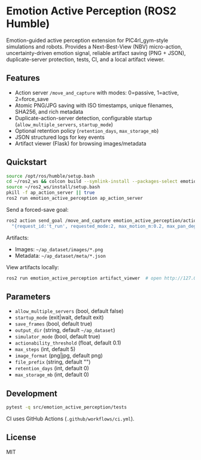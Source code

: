 # Emotion Active Perception (ROS2 Humble)

Emotion-guided active perception extension for PIC4rl_gym-style simulations and robots. Provides a Next-Best-View (NBV) micro-action, uncertainty-driven emotion signal, reliable artifact saving (PNG + JSON), duplicate-server protection, tests, CI, and a local artifact viewer.

## Features
- Action server `/move_and_capture` with modes: 0=passive, 1=active, 2=force_save
- Atomic PNG/JPG saving with ISO timestamps, unique filenames, SHA256, and rich metadata
- Duplicate-action-server detection, configurable startup (`allow_multiple_servers`, `startup_mode`)
- Optional retention policy (`retention_days`, `max_storage_mb`)
- JSON structured logs for key events
- Artifact viewer (Flask) for browsing images/metadata

## Quickstart
```bash
source /opt/ros/humble/setup.bash
cd ~/ros2_ws && colcon build --symlink-install --packages-select emotion_active_perception
source ~/ros2_ws/install/setup.bash
pkill -f ap_action_server || true
ros2 run emotion_active_perception ap_action_server
```

Send a forced-save goal:
```bash
ros2 action send_goal /move_and_capture emotion_active_perception/action/MoveAndCapture \
  "{request_id:'t_run', requested_mode:2, max_motion_m:0.2, max_pan_deg:10.0, timeout_s:2.0}"
```

Artifacts:
- Images: `~/ap_dataset/images/*.png`
- Metadata: `~/ap_dataset/meta/*.json`

View artifacts locally:
```bash
ros2 run emotion_active_perception artifact_viewer  # open http://127.0.0.1:5001
```

## Parameters
- `allow_multiple_servers` (bool, default false)
- `startup_mode` (exit|wait, default exit)
- `save_frames` (bool, default true)
- `output_dir` (string, default `~/ap_dataset`)
- `simulator_mode` (bool, default true)
- `actionability_threshold` (float, default 0.1)
- `max_steps` (int, default 5)
- `image_format` (png|jpg, default png)
- `file_prefix` (string, default "")
- `retention_days` (int, default 0)
- `max_storage_mb` (int, default 0)

## Development
```bash
pytest -q src/emotion_active_perception/tests
```

CI uses GitHub Actions (`.github/workflows/ci.yml`).

## License
MIT
